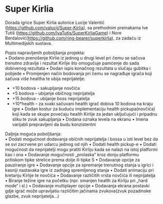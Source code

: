 # Super Kirlia
Dorada igrice Super Kirlia autorice Lucije Valentić (https://github.com/valucij/Super-Kirlia), sa prethodnim preinakama Ive Tutiš (https://github.com/IvaTutis/SuperKirliaGame) i Nore Berdalović(https://github.com/ring-bearer/superkirlia), za zadaću iz Multimedijskih sustava.

Popis napravljenih poboljšanja projekta:\
•	Dodano prenošenje Kirlie iz jednog u drugi level pri čemu se sačuva trenutno zdravlje i rezultat Kirlije što omogučuje pamćenje do sada dobivenog rezultata
•	Dodan ispis konačnog rezultata u slučaju gubitka i pobjede
•	Promijenjen način bodovanja pri čemu se nagrađuje igrača koji sačuva više healtha te ubija neprijatelje:
-	+10 bodova – sakupljanje novčića
-	+5 bodova – ubijanje običnog neprijatelja
-	+15 bodova – ubijanje boss neprijatelja
-	+10*health – za svaki sačuvani health igrač dobiva 10 bodova na kraju igre
•	Dodan kostur za buduću implementaciju health pickupa(novčića) koji kada se skupe povećaju health Kirlije za jedan uključujući i pripadnu sliku te zvuk sakupljanja
•	Dodana oznaka levela na ekranu
•	Imena varijabli prepravljeni da budu konzistentni


Daljnja moguća poboljšanja:\
•	Dodati mogućnost dodavanja običnih neprijatelja i bossa u isti level bez da se svi zacrvene pri udarcu jednog od njih
•	Dodati health pickup-e
•	Dodati mogućnost da neprijatelji mogu pratiti Kirliju kada se nalazi na istoj platformi kao i ona
•	Dodavanje mogućnosti „prolaska“ kroz donju platformu pritiskom tipke strelice prema dolje ili tipke S
•	Dodavanje opcije za pauziranje igre
•	Dodavanje opcije za spremanje trenutnog stanja u igrici i kasniji nastavaka igre iz zadnjeg spremljenog stanja
•	Dodati animaciju pri kretanju Kirlije te novčića
•	Dodavanje različitih vrsta novčića ili neprijatelja
•	Biranje težine igre na početku (npr. smanjen health za Kirliju pri „hard mode“ i sl.)
•	Dodavanje multiplayer opcije
•	Dodavanja ekrana postavki gdje igrač može upravljatiu različitim jačinama zvukova(zvuk pozadinske glazbe, zvuk neprijatelja...)

